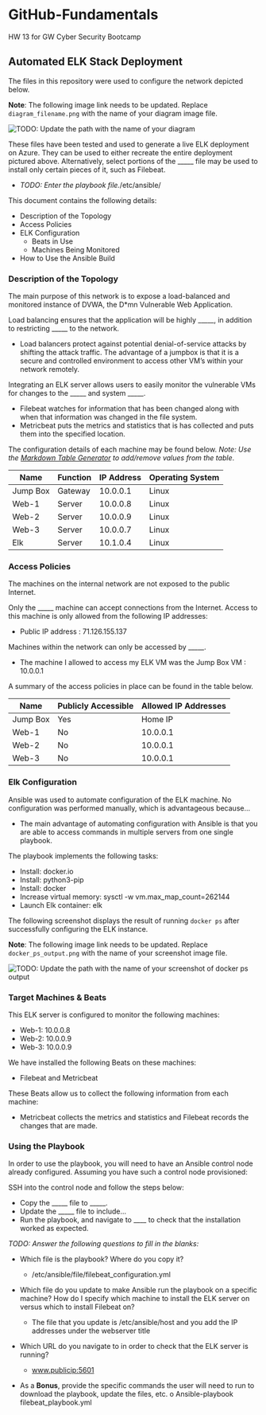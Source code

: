 # GitHub-Fundamentals
HW 13 for GW Cyber Security Bootcamp
## Automated ELK Stack Deployment

The files in this repository were used to configure the network depicted below.

**Note**: The following image link needs to be updated. Replace `diagram_filename.png` with the name of your diagram image file.  

![TODO: Update the path with the name of your diagram](Images/diagram_filename.png)

These files have been tested and used to generate a live ELK deployment on Azure. They can be used to either recreate the entire deployment pictured above. Alternatively, select portions of the _____ file may be used to install only certain pieces of it, such as Filebeat.

  - _TODO: Enter the playbook file._/etc/ansible/

This document contains the following details:
- Description of the Topology
- Access Policies
- ELK Configuration
  - Beats in Use
  - Machines Being Monitored
- How to Use the Ansible Build


### Description of the Topology
The main purpose of this network is to expose a load-balanced and monitored instance of DVWA, the D*mn Vulnerable Web Application.

Load balancing ensures that the application will be highly _____, in addition to restricting _____ to the network.
- Load balancers protect against potential denial-of-service attacks by shifting the attack traffic. The advantage of a jumpbox is that it is a secure and controlled environment to access other VM’s within your network remotely. 

Integrating an ELK server allows users to easily monitor the vulnerable VMs for changes to the _____ and system _____.
- Filebeat watches for information that has been changed along with when that information was changed in the file system. 
-  Metricbeat puts the metrics and statistics that is has collected and puts them into the specified location. 

The configuration details of each machine may be found below.
_Note: Use the [Markdown Table Generator](http://www.tablesgenerator.com/markdown_tables) to add/remove values from the table_.

| Name     | Function | IP Address | Operating System |
|----------|----------|------------|------------------|
| Jump Box | Gateway  | 10.0.0.1   | Linux            |
| Web-1    | Server   | 10.0.0.8   | Linux            |
| Web-2    | Server   | 10.0.0.9   | Linux            |
| Web-3    | Server   | 10.0.0.7   | Linux            |
| Elk      | Server   | 10.1.0.4   | Linux            |

### Access Policies
The machines on the internal network are not exposed to the public Internet. 

Only the _____ machine can accept connections from the Internet. Access to this machine is only allowed from the following IP addresses:
- Public IP address : 71.126.155.137

Machines within the network can only be accessed by _____.
- The machine I allowed to access my ELK VM was the Jump Box VM : 10.0.0.1

A summary of the access policies in place can be found in the table below.

| Name     | Publicly Accessible | Allowed IP Addresses |
|----------|---------------------|----------------------|
| Jump Box | Yes                 | Home IP              |
| Web-1    | No                  | 10.0.0.1             |
| Web-2    | No                  | 10.0.0.1             |
| Web-3    | No                  | 10.0.0.1             |

### Elk Configuration
Ansible was used to automate configuration of the ELK machine. No configuration was performed manually, which is advantageous because...
- The main advantage of automating configuration with Ansible is that you are able to access commands in multiple servers from one single playbook.

The playbook implements the following tasks:
- Install: docker.io
- Install: python3-pip
- Install: docker
- Increase virtual memory: sysctl -w vm.max_map_count=262144
- Launch Elk container: elk


The following screenshot displays the result of running `docker ps` after successfully configuring the ELK instance.

**Note**: The following image link needs to be updated. Replace `docker_ps_output.png` with the name of your screenshot image file.  


![TODO: Update the path with the name of your screenshot of docker ps output](Images/docker_ps_output.png)


### Target Machines & Beats
This ELK server is configured to monitor the following machines:
- Web-1: 10.0.0.8
- Web-2: 10.0.0.9
- Web-3: 10.0.0.9

We have installed the following Beats on these machines:
- Filebeat and Metricbeat

These Beats allow us to collect the following information from each machine:
- Metricbeat collects the metrics and statistics and Filebeat records the changes that are made.


### Using the Playbook
In order to use the playbook, you will need to have an Ansible control node already configured. Assuming you have such a control node provisioned: 

SSH into the control node and follow the steps below:
- Copy the _____ file to _____.
- Update the _____ file to include...
- Run the playbook, and navigate to ____ to check that the installation worked as expected.

_TODO: Answer the following questions to fill in the blanks:_
- Which file is the playbook? Where do you copy it?
	- /etc/ansible/file/filebeat_configuration.yml
- Which file do you update to make Ansible run the playbook on a specific machine? How do I specify which machine to install the ELK server on versus which to install Filebeat on?
	- The file that you update is /etc/ansible/host and you add the IP addresses under the webserver title
- Which URL do you navigate to in order to check that the ELK server is running?
	- www.publicip:5601

-	As a **Bonus**, provide the specific commands the user will need to run to download the playbook, update the files, etc.
    o	Ansible-playbook filebeat_playbook.yml
